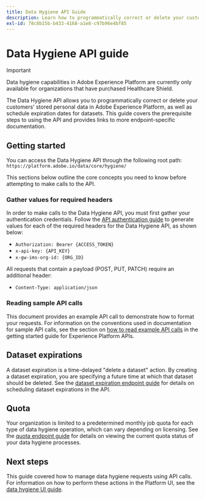 ```yaml
---
title: Data Hygiene API Guide
description: Learn how to programmatically correct or delete your customers' stored personal data in Adobe Experience Platform.
exl-id: 78c8b15b-b433-4168-a1e8-c97b96e4bf85
---
```

# Data Hygiene API guide

>[!IMPORTANT]
>
>Data hygiene capabilities in Adobe Experience Platform are currently only available for organizations that have purchased Healthcare Shield.

The Data Hygiene API allows you to programmatically correct or delete your customers' stored personal data in Adobe Experience Platform, as well as schedule expiration dates for datasets. This guide covers the prerequisite steps to using the API and provides links to more endpoint-specific documentation.

## Getting started

You can access the Data Hygiene API through the following root path: `https://platform.adobe.io/data/core/hygiene/`

This sections below outline the core concepts you need to know before attempting to make calls to the API.

### Gather values for required headers

In order to make calls to the Data Hygiene API, you must first gather your authentication credentials. Follow the [API authentication guide](../../landing/api-authentication.md) to generate values for each of the required headers for the Data Hygiene API, as shown below:

* `Authorization: Bearer {ACCESS_TOKEN}`
* `x-api-key: {API_KEY}`
* `x-gw-ims-org-id: {ORG_ID}`

All requests that contain a payload (POST, PUT, PATCH) require an additional header:

* `Content-Type: application/json`

### Reading sample API calls

This document provides an example API call to demonstrate how to format your requests. For information on the conventions used in documentation for sample API calls, see the section on [how to read example API calls](../../landing/api-guide.md#sample-api) in the getting started guide for Experience Platform APIs.

<!-- ## Work orders

A work order is a representation of a data hygiene task that deletes consumer identities from a specific dataset or all datasets. See the [work order endpoint guide](./workorder.md) for details on working with work orders in the API. -->

## Dataset expirations

A dataset expiration is a time-delayed "delete a dataset" action. By creating a dataset expiration, you are specifying a future time at which that dataset should be deleted. See the [dataset expiration endpoint guide](./dataset-expiration.md) for details on scheduling dataset expirations in the API.

## Quota

Your organization is limited to a predetermined monthly job quota for each type of data hygiene operation, which can vary depending on licensing. See the [quota endpoint guide](./quota.md) for details on viewing the current quota status of your data hygiene processes.

## Next steps

This guide covered how to manage data hygiene requests using API calls. For information on how to perform these actions in the Platform UI, see the [data hygiene UI guide](../ui/overview.md).
